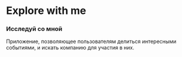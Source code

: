 # Explore with me
### Исследуй со мной
Приложение, позволяющее пользователям делиться интересными событиями, и искать компанию для участия в них.
